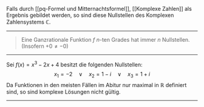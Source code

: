 Falls durch [[pq-Formel und Mitternachtsformel]], [[Komplexe Zahlen]] als Ergebnis gebildet werden, so sind diese Nullstellen des Komplexen Zahlensystems $\mathbb{C}$.

---
>Eine Ganzrationale Funktion $f$ $n$-ten Grades hat immer $n$ Nullstellen.
>(Insofern $+0\neq-0$)

---
Sei $f(x)=x^{3}-2x+4$ besitzt die folgenden Nullstellen:
$$x_{1}=-2\quad\vee\quad x_{2}=1-i\quad\vee\quad x_{3}=1+i$$
Da Funktionen in den meisten Fällen im Abitur nur maximal in $\mathbb{R}$ definiert sind, so sind komplexe Lösungen nicht gültig.

---